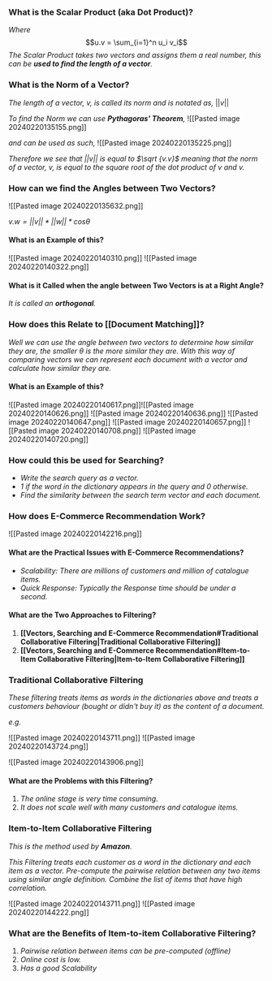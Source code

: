 
### What is the Scalar Product (aka Dot Product)?

*Where* $$u.v = \sum_{i=1}^n u_i v_i$$
*The Scalar Product takes two vectors and assigns them a real number, this can be **used to find the length of a vector**.*


### What is the Norm of a Vector?

*The length of a vector, v, is called its norm and is notated as,* $||v||$

*To find the Norm we can use **Pythagoras' Theorem**,*
![[Pasted image 20240220135155.png]]

*and can be used as such,*
![[Pasted image 20240220135225.png]]


*Therefore we see that $||v||$ is equal to $\sqrt {v.v}$ meaning that the norm of a vector, v, is equal to the square root of the dot product of v and v.*


### How can we find the Angles between Two Vectors?

![[Pasted image 20240220135632.png]]

*$v.w = ||v||*||w||*cos \theta$*


#### What is an Example of this?

![[Pasted image 20240220140310.png]]
![[Pasted image 20240220140322.png]]

#### What is it Called when the angle between Two Vectors is at a Right Angle?

*It is called an **orthogonal**.*


### How does this Relate to [[Document Matching]]?

*Well we can use the angle between two vectors to determine how similar they are, the smaller $\theta$ is the more similar they are. With this way of comparing vectors we can represent each document with a vector and calculate how similar they are.*

#### What is an Example of this?

![[Pasted image 20240220140617.png]]![[Pasted image 20240220140626.png]]
![[Pasted image 20240220140636.png]]
![[Pasted image 20240220140647.png]]
![[Pasted image 20240220140657.png]]
![[Pasted image 20240220140708.png]]
![[Pasted image 20240220140720.png]]


### How could this be used for Searching?

- *Write the search query as a vector.*
- *1 if the word in the dictionary appears in the query and 0 otherwise.*
- *Find the similarity between the search term vector and each document.*


### How does E-Commerce Recommendation Work?

![[Pasted image 20240220142216.png]]

#### What are the Practical Issues with E-Commerce Recommendations?

- *Scalability: There are millions of customers and million of catalogue items.*
- *Quick Response: Typically the Response time should be under a second.*


#### What are the Two Approaches to Filtering?

1. **[[Vectors, Searching and E-Commerce Recommendation#Traditional Collaborative Filtering|Traditional Collaborative Filtering]]**
2. **[[Vectors, Searching and E-Commerce Recommendation#Item-to-Item Collaborative Filtering|Item-to-Item Collaborative Filtering]]**


### Traditional Collaborative Filtering

*These filtering treats items as words in the dictionaries above and treats a customers behaviour (bought or didn't buy it) as the content of a document.*

*e.g.*

![[Pasted image 20240220143711.png]]
![[Pasted image 20240220143724.png]]

![[Pasted image 20240220143906.png]]

#### What are the Problems with this Filtering?

1. *The online stage is very time consuming.*
2. *It does not scale well with many customers and catalogue items.*

### Item-to-Item Collaborative Filtering
*This is the method used by **Amazon**.*

*This Filtering treats each customer as a word in the dictionary and each item as a vector. Pre-compute the pairwise relation between any two items using similar angle definition. Combine the list of items that have high correlation.*

![[Pasted image 20240220143711.png]]
![[Pasted image 20240220144222.png]]


### What are the Benefits of Item-to-item Collaborative Filtering?

1. *Pairwise relation between items can be pre-computed (offline)*
2. *Online cost is low.*
3. *Has a good Scalability*